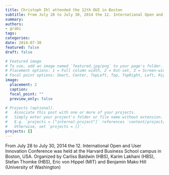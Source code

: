 ```yaml
---
title: Christoph Ihl attended the 12th OUI in Boston
subtitle: From July 28 to July 30, 2014 the 12. International Open and User Innovation Workshop was held at the Harvard Business School campus in Boston, USA. 
summary: 
authors:
- grabi
tags:
categories:
date: 2014-07-30
featured: false
draft: false

# Featured image
# To use, add an image named `featured.jpg/png` to your page's folder.
# Placement options: 1 = Full column width, 2 = Out-set, 3 = Screen-width
# Focal point options: Smart, Center, TopLeft, Top, TopRight, Left, Right, BottomLeft, Bottom, BottomRight
image:
  placement: 2
  caption:
  focal_point: ""
  preview_only: false

# Projects (optional).
#   Associate this post with one or more of your projects.
#   Simply enter your project's folder or file name without extension.
#   E.g. `projects = ["internal-project"]` references `content/project/deep-learning/index.md`.
#   Otherwise, set `projects = []`.
projects: []
---
```


From July 28 to July 30, 2014 the 12. International Open and User Innovation Conference was held at the Harvard Business School campus in Boston, USA. Organized by Carliss Baldwin (HBS), Karim Lakhani (HBS), Stefan Thomke (HBS), Eric von Hippel (MIT) and Benjamin Mako Hill (University of Washington)

